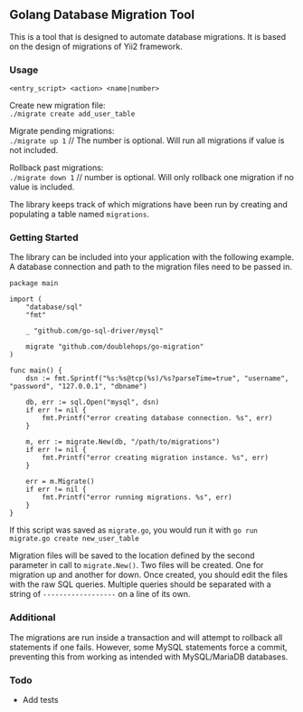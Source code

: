 ## Golang Database Migration Tool

This is a tool that is designed to automate database migrations. It is based on
the design of migrations of Yii2 framework.

### Usage
`<entry_script> <action> <name|number>`

Create new migration file:  
`./migrate create add_user_table`  

Migrate pending migrations:  
`./migrate up 1` // The number is optional. Will run all migrations if value is not included.  

Rollback past migrations:  
`./migrate down 1` // number is optional. Will only rollback one migration if no value is included.  

The library keeps track of which migrations have been run by creating and populating a table named `migrations`.

### Getting Started
The library can be included into your application with the following example. A database connection and 
path to the migration files need to be passed in.
```golang
package main

import (
	"database/sql"
	"fmt"

	_ "github.com/go-sql-driver/mysql"

	migrate "github.com/doublehops/go-migration"
)

func main() {
	dsn := fmt.Sprintf("%s:%s@tcp(%s)/%s?parseTime=true", "username", "password", "127.0.0.1", "dbname")

	db, err := sql.Open("mysql", dsn)
	if err != nil {
		fmt.Printf("error creating database connection. %s", err)
	}

	m, err := migrate.New(db, "/path/to/migrations")
	if err != nil {
		fmt.Printf("error creating migration instance. %s", err)
	}

	err = m.Migrate()
	if err != nil {
		fmt.Printf("error running migrations. %s", err)
	}
}
```
If this script was saved as `migrate.go`, you would run it with `go run migrate.go create new_user_table`

Migration files will be saved to the location defined by the second parameter in call to `migrate.New()`. Two files will be created.
One for migration up and another for down. Once created, you should edit the files with the raw SQL queries. Multiple
queries should be separated with a string of `------------------`
on a line of its own.

### Additional

The migrations are run inside a transaction and will attempt to rollback all statements if one fails. However, some
MySQL statements force a commit, preventing this from working as intended with MySQL/MariaDB databases.

### Todo
- Add tests

